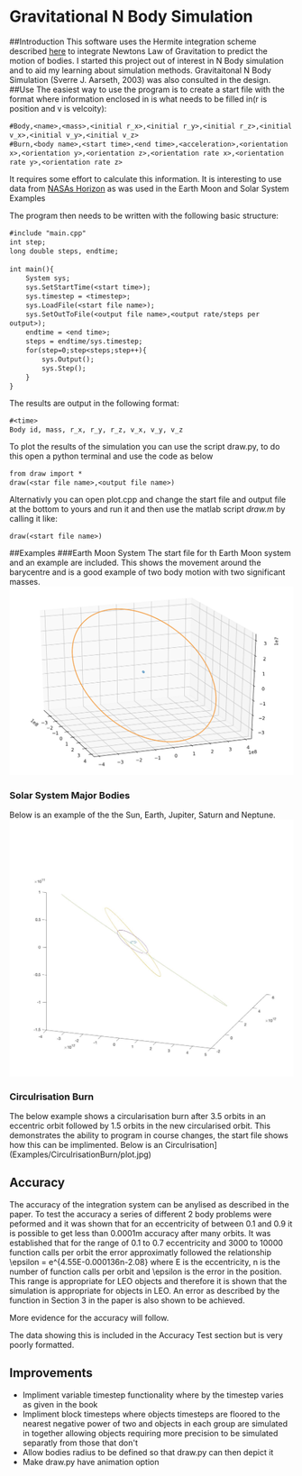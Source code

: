 # Gravitational N Body Simulation
##Introduction
This software uses the Hermite integration scheme described [here](https://conference.sdo.esoc.esa.int/proceedings/sdc7/paper/14/SDC7-paper14.pdf) to integrate Newtons Law of Gravitation to predict the motion of bodies. I started this project out of interest in N Body simulation and to aid my learning about simulation methods. Gravitaitonal N Body Simulation (Sverre J. Aarseth, 2003) was also consulted in the design.
##Use
The easiest way to use the program is to create a start file with the format where information enclosed in <these> is what needs to be filled in(r is position and v is velcoity):
```
#Body,<name>,<mass>,<initial r_x>,<initial r_y>,<initial r_z>,<initial v_x>,<initial v_y>,<initial v_z>
#Burn,<body name>,<start time>,<end time>,<acceleration>,<orientation x>,<orientation y>,<orientation z>,<orientation rate x>,<orientation rate y>,<orientation rate z>
```
It requires some effort to calculate this information. It is interesting to use data from [NASAs Horizon](https://ssd.jpl.nasa.gov/horizons.cgi?s_target=1#top) as was used in the Earth Moon and Solar System Examples

The program then needs to be written with the following basic structure:
```
#include "main.cpp"
int step;
long double steps, endtime;

int main(){
    System sys;
    sys.SetStartTime(<start time>);
    sys.timestep = <timestep>;
    sys.LoadFile(<start file name>);
    sys.SetOutToFile(<output file name>,<output rate/steps per output>);
    endtime = <end time>;
    steps = endtime/sys.timestep;
    for(step=0;step<steps;step++){
        sys.Output();
        sys.Step();
    }
}
```

The results are output in the following format:
```
#<time>
Body id, mass, r_x, r_y, r_z, v_x, v_y, v_z
```
To plot the results of the simulation you can use the script draw.py, to do this open a python terminal and use the code as below
```
from draw import *
draw(<star file name>,<output file name>)
```
Alternativly you can open plot.cpp and change the start file and output file at the bottom to yours and run it and then use the matlab script *draw.m* by calling it like:
```
draw(<start file name>)
```
##Examples
###Earth Moon System
The start file for th Earth Moon system and an example are included. This shows the movement around the barycentre and is a good example of two body motion with two significant masses.
![Image of Earth Moon System Output](Examples/EarthMoonSystem/plot.png)
### Solar System Major Bodies
Below is an example of the the Sun, Earth, Jupiter, Saturn and Neptune.
![Image of Solar System Output](Examples/MajorSolarSystemBodies/2Years/plot.jpg)
### Circulrisation Burn
The below example shows a circularisation burn after 3.5 orbits in an eccentric orbit followed by 1.5 orbits in the new circularised orbit. This demonstrates the ability to program in course changes, the start file shows how this can be implimented.
Below is an Circulrisation](Examples/CirculrisationBurn/plot.jpg)
## Accuracy
The accuracy of the integration system can be anylised as described in the paper. To test the accuracy a series of different 2 body problems were peformed and it was shown that for an eccentricity of between 0.1 and 0.9 it is possible to get less than 0.0001m accuracy after many orbits. It was established that for the range of 0.1 to 0.7 eccentricity and 3000 to 10000 function calls per orbit the error approximatly followed the relationship \epsilon = e^{4.55E-0.000136n-2.08} where E is the eccentricity, n is the number of function calls per orbit and \epsilon is the error in the position. This range is appropriate for LEO objects and therefore it is shown that the simulation is appropriate for objects in LEO. An error as described by the function in Section 3 in the paper is also shown to be achieved.

More evidence for the accuracy will follow.

The data showing this is included in the Accuracy Test section but is very poorly formatted.
## Improvements
- Impliment variable timestep functionality where by the timestep varies as given in the book
- Impliment block timesteps where objects timesteps are floored to the nearest negative power of two and objects in each group are simulated in together allowing objects requiring more precision to be simulated separatly from those that don't
- Allow bodies radius to be defined so that draw.py can then depict it 
- Make draw.py have animation option

